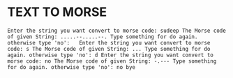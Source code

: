 # TEXT TO MORSE

`Enter the string you want convert to morse code: sudeep
The Morse code of given String: .....--.....--.
Type something for do again. otherwise type 'no':  
Enter the string you want convert to morse code: s
The Morse code of given String: ...
Type something for do again. otherwise type 'no': d
Enter the string you want convert to morse code: no
The Morse code of given String: -.---
Type something for do again. otherwise type 'no': no
bye`
